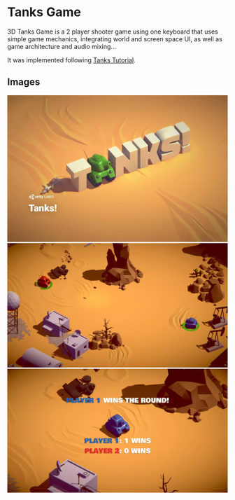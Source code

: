 # Tanks Game

3D Tanks Game is a 2 player shooter game using one keyboard that uses simple game mechanics, integrating world and screen space UI, as well as game architecture and audio mixing...

It was implemented following [Tanks Tutorial](https://learn.unity.com/project/tanks-tutorial).

## Images 


<p align="center">
 <img  src="Images/tanks.jpg" width="600px" >
 </br>
 <img  src="Images/playing.jpg" width="600px" >
 </br>
 <img  src="Images/winner_annoucement.jpg" width="600px" >
 </br>
</p>
